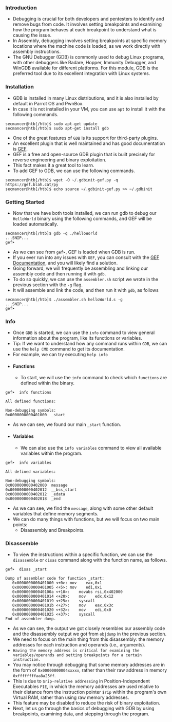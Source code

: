 ### Introduction
- Debugging is crucial for both developers and pentesters to identify and remove bugs from code. It involves setting breakpoints and examining how the program behaves at each breakpoint to understand what is causing the issue.
- In Assembly, debugging involves setting breakpoints at specific memory locations where the machine code is loaded, as we work directly with assembly instructions.
- The GNU Debugger (GDB) is commonly used to debug Linux programs, with other debuggers like Radare, Hopper, Immunity Debugger, and WinGDB available for different platforms. For this module, GDB is the preferred tool due to its excellent integration with Linux systems.



### Installation
- GDB is installed in many Linux distributions, and it is also installed by default in Parrot OS and PwnBox. 
- In case it is not installed in your VM, you can use `apt` to install it with the following commands.
```shell-session
secmancer@htb[/htb]$ sudo apt-get update
secmancer@htb[/htb]$ sudo apt-get install gdb
```
- One of the great features of `GDB` is its support for third-party plugins. 
- An excellent plugin that is well maintained and has good documentation is [GEF](https://github.com/hugsy/gef). 
- GEF is a free and open-source GDB plugin that is built precisely for reverse engineering and binary exploitation.
- This fact makes it a great tool to learn.
- To add GEF to GDB, we can use the following commands.
```shell-session
secmancer@htb[/htb]$ wget -O ~/.gdbinit-gef.py -q https://gef.blah.cat/py
secmancer@htb[/htb]$ echo source ~/.gdbinit-gef.py >> ~/.gdbinit
```



### Getting Started
- Now that we have both tools installed, we can run gdb to debug our `HelloWorld` binary using the following commands, and GEF will be loaded automatically.
```shell-session
secmancer@htb[/htb]$ gdb -q ./helloWorld
...SNIP...
gef➤
```

- As we can see from `gef➤`, GEF is loaded when GDB is run. 
- If you ever run into any issues with `GEF`, you can consult with the [GEF Documentation](https://hugsy.github.io/gef/), and you will likely find a solution.
- Going forward, we will frequently be assembling and linking our assembly code and then running it with `gdb`. 
- To do so quickly, we can use the `assembler.sh` script we wrote in the previous section with the `-g` flag.
- It will assemble and link the code, and then run it with `gdb`, as follows
```shell-session
secmancer@htb[/htb]$ ./assembler.sh helloWorld.s -g
...SNIP...
gef➤
```



### Info
- Once `GDB` is started, we can use the `info` command to view general information about the program, like its functions or variables.
- Tip: If we want to understand how any command runs within `GDB`, we can use the `help CMD` command to get its documentation.
- For example, we can try executing `help info`
- #### Functions
	- To start, we will use the `info` command to check which `functions` are defined within the binary.
```shell-session
gef➤  info functions

All defined functions:

Non-debugging symbols:
0x0000000000401000  _start
```
- As we can see, we found our main `_start` function.
- #### Variables
	- We can also use the `info variables` command to view all available variables within the program.
```shell-session
gef➤  info variables

All defined variables:

Non-debugging symbols:
0x0000000000402000  message
0x0000000000402012  __bss_start
0x0000000000402012  _edata
0x0000000000402018  _end
```
- As we can see, we find the `message`, along with some other default variables that define memory segments. 
- We can do many things with functions, but we will focus on two main points:
	- Disassembly and Breakpoints.



### Disassemble
- To view the instructions within a specific function, we can use the `disassemble` or `disas` command along with the function name, as follows.
```shell-session
gef➤  disas _start

Dump of assembler code for function _start:
   0x0000000000401000 <+0>:	mov    eax,0x1
   0x0000000000401005 <+5>:	mov    edi,0x1
   0x000000000040100a <+10>:	movabs rsi,0x402000
   0x0000000000401014 <+20>:	mov    edx,0x12
   0x0000000000401019 <+25>:	syscall
   0x000000000040101b <+27>:	mov    eax,0x3c
   0x0000000000401020 <+32>:	mov    edi,0x0
   0x0000000000401025 <+37>:	syscall
End of assembler dump.
```
- As we can see, the output we got closely resembles our assembly code and the disassembly output we got from `objdump` in the previous section. 
- We need to focus on the main thing from this disassembly: the memory addresses for each instruction and operands (i.e., arguments).
- `Having the memory address is critical for examining the variables/operands and setting breakpoints for a certain instruction.`
- You may notice through debugging that some memory addresses are in the form of `0x00000000004xxxxx`, rather than their raw address in memory `0xffffffffaa8a25ff`. 
- This is due to `$rip-relative addressing` in Position-Independent Executables `PIE`, in which the memory addresses are used relative to their distance from the instruction pointer `$rip` within the program's own Virtual RAM, rather than using raw memory addresses.
- This feature may be disabled to reduce the risk of binary exploitation.
- Next, let us go through the basics of debugging with GDB by using breakpoints, examining data, and stepping through the program.